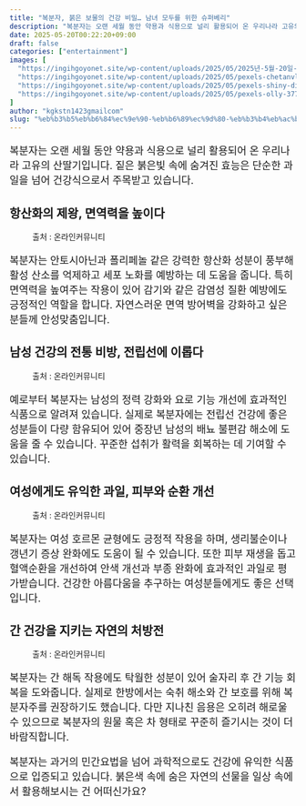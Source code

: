```yaml
---
title: "복분자, 붉은 보물의 건강 비밀… 남녀 모두를 위한 슈퍼베리"
description: "복분자는 오랜 세월 동안 약용과 식용으로 널리 활용되어 온 우리나라 고유의 산딸기입니다. 짙은 붉은빛 속에 숨겨진 효능은 단순한 과일을 넘어 건강식으로서 주목받고 있습니다."
date: 2025-05-20T00:22:20+09:00
draft: false
categories: ["entertainment"]
images: [
  "https://ingihgoyonet.site/wp-content/uploads/2025/05/2025년-5월-20일-오전-12_21_45-683x1024.png"
  "https://ingihgoyonet.site/wp-content/uploads/2025/05/pexels-chetanvlad-2923157-683x1024.jpg"
  "https://ingihgoyonet.site/wp-content/uploads/2025/05/pexels-shiny-diamond-3762871-715x1024.jpg"
  "https://ingihgoyonet.site/wp-content/uploads/2025/05/pexels-olly-3771115-1024x683.jpg"
]
author: "kgkstn1423gmailcom"
slug: "%eb%b3%b5%eb%b6%84%ec%9e%90-%eb%b6%89%ec%9d%80-%eb%b3%b4%eb%ac%bc%ec%9d%98-%ea%b1%b4%ea%b0%95-%eb%b9%84%eb%b0%80-%eb%82%a8%eb%85%80-%eb%aa%a8%eb%91%90%eb%a5%bc-%ec%9c%84%ed%95%9c-%ec%8a%88"
---
```


<p style="font-size:18px">복분자는 오랜 세월 동안 약용과 식용으로 널리 활용되어 온 우리나라 고유의 산딸기입니다. 짙은 붉은빛 속에 숨겨진 효능은 단순한 과일을 넘어 건강식으로서 주목받고 있습니다.</p> <h2 >항산화의 제왕, 면역력을 높이다</h2> <figure ><img src="https://ingihgoyonet.site/wp-content/uploads/2025/05/2025년-5월-20일-오전-12_21_45-683x1024.png" alt="" style="aspect-ratio:16/9;object-fit:cover"/><figcaption >출처 : 온라인커뮤니티</figcaption></figure> <p style="font-size:18px">복분자는 안토시아닌과 폴리페놀 같은 강력한 항산화 성분이 풍부해 활성 산소를 억제하고 세포 노화를 예방하는 데 도움을 줍니다. 특히 면역력을 높여주는 작용이 있어 감기와 같은 감염성 질환 예방에도 긍정적인 역할을 합니다. 자연스러운 면역 방어벽을 강화하고 싶은 분들께 안성맞춤입니다.</p> <h2 >남성 건강의 전통 비방, 전립선에 이롭다</h2> <figure ><img src="https://ingihgoyonet.site/wp-content/uploads/2025/05/pexels-chetanvlad-2923157-683x1024.jpg" alt="" style="aspect-ratio:16/9;object-fit:cover"/><figcaption >출처 : 온라인커뮤니티</figcaption></figure> <p style="font-size:18px">예로부터 복분자는 남성의 정력 강화와 요로 기능 개선에 효과적인 식품으로 알려져 있습니다. 실제로 복분자에는 전립선 건강에 좋은 성분들이 다량 함유되어 있어 중장년 남성의 배뇨 불편감 해소에 도움을 줄 수 있습니다. 꾸준한 섭취가 활력을 회복하는 데 기여할 수 있습니다.</p> <h2 >여성에게도 유익한 과일, 피부와 순환 개선</h2> <figure ><img src="https://ingihgoyonet.site/wp-content/uploads/2025/05/pexels-shiny-diamond-3762871-715x1024.jpg" alt="" style="aspect-ratio:16/9;object-fit:cover"/><figcaption >출처 : 온라인커뮤니티</figcaption></figure> <p style="font-size:18px">복분자는 여성 호르몬 균형에도 긍정적 작용을 하며, 생리불순이나 갱년기 증상 완화에도 도움이 될 수 있습니다. 또한 피부 재생을 돕고 혈액순환을 개선하여 안색 개선과 부종 완화에 효과적인 과일로 평가받습니다. 건강한 아름다움을 추구하는 여성분들에게도 좋은 선택입니다.</p> <h2 >간 건강을 지키는 자연의 처방전</h2> <figure ><img src="https://ingihgoyonet.site/wp-content/uploads/2025/05/pexels-olly-3771115-1024x683.jpg" alt="" style="aspect-ratio:16/9;object-fit:cover"/><figcaption >출처 : 온라인커뮤니티</figcaption></figure> <p style="font-size:18px">복분자는 간 해독 작용에도 탁월한 성분이 있어 술자리 후 간 기능 회복을 도와줍니다. 실제로 한방에서는 숙취 해소와 간 보호를 위해 복분자주를 권장하기도 했습니다. 다만 지나친 음용은 오히려 해로울 수 있으므로 복분자의 원물 혹은 차 형태로 꾸준히 즐기시는 것이 더 바람직합니다.</p> <p style="font-size:18px">복분자는 과거의 민간요법을 넘어 과학적으로도 건강에 유익한 식품으로 입증되고 있습니다. 붉은색 속에 숨은 자연의 선물을 일상 속에서 활용해보시는 건 어떠신가요?</p>